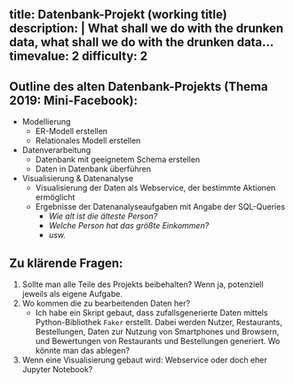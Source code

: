 title: Datenbank-Projekt (working title)
description: |
  What shall we do with the drunken data, what shall we do with the drunken data...
timevalue: 2
difficulty: 2
---
## Outline des alten Datenbank-Projekts (Thema 2019: Mini-Facebook):
- Modellierung
  - ER-Modell erstellen
  - Relationales Modell erstellen
- Datenverarbeitung
  - Datenbank mit geeignetem Schema erstellen
  - Daten in Datenbank überführen
- Visualisierung & Datenanalyse
  - Visualisierung der Daten als Webservice, der bestimmte Aktionen ermöglicht
  - Ergebnisse der Datenanalyseaufgaben mit Angabe der SQL-Queries
    - _Wie alt ist die älteste Person?_
    - _Welche Person hat das größte Einkommen?_
    - _usw._

## Zu klärende Fragen: 
1. Sollte man alle Teile des Projekts beibehalten? Wenn ja, potenziell jeweils als eigene Aufgabe.
2. Wo kommen die zu bearbeitenden Daten her?
   - Ich habe ein Skript gebaut, dass zufallsgenerierte Daten mittels Python-Bibliothek `Faker` 
     erstellt. Dabei werden Nutzer, Restaurants, Bestellungen, Daten zur Nutzung von Smartphones 
     und Browsern, und Bewertungen von Restaurants und Bestellungen generiert. Wo könnte man das 
     ablegen?
3. Wenn eine Visualisierung gebaut wird: Webservice oder doch eher Jupyter Notebook?
